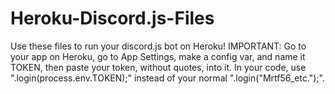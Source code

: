 # Heroku-Discord.js-Files
Use these files to run your discord.js bot on Heroku!
IMPORTANT: Go to your app on Heroku, go to App Settings, make a config var, and name it TOKEN, then paste your token, without quotes, into it. In your code, use "<client>.login(process.env.TOKEN);" instead of your normal "<client>.login("Mrtf56_etc.");".
